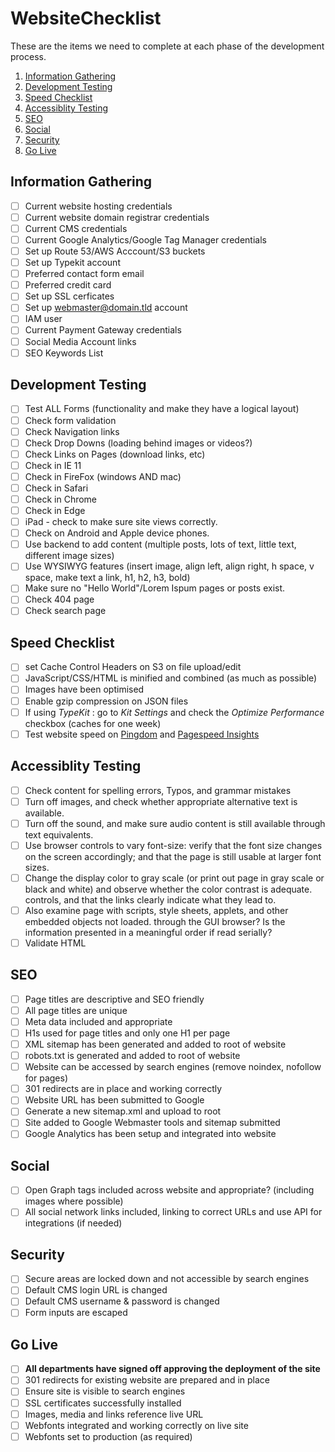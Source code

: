 # WebsiteChecklist
These are the items we need to complete at each phase of the development process.

1. [Information Gathering](#information-gathering)
2. [Development Testing](#development-testing)
3. [Speed Checklist](#speed-checklist)
4. [Accessiblity Testing](#accessiblity-testing)
5. [SEO](#seo)
6. [Social](#social)
7. [Security](#security)
8. [Go Live](#go-live)


## Information Gathering

- [ ]  Current website hosting credentials 
- [ ]  Current website domain registrar credentials
- [ ]  Current CMS credentials
- [ ]  Current Google Analytics/Google Tag Manager credentials
- [ ]  Set up Route 53/AWS Acccount/S3 buckets
- [ ]  Set up Typekit account
- [ ]  Preferred contact form email
- [ ]  Preferred credit card
- [ ]  Set up SSL cerficates
- [ ]  Set up webmaster@domain.tld account
- [ ]  IAM user
- [ ]  Current Payment Gateway credentials
- [ ]  Social Media Account links
- [ ]  SEO Keywords List

## Development Testing

- [ ]  Test ALL Forms (functionality and make they have a logical layout) 
- [ ]  Check form validation
- [ ]  Check Navigation links
- [ ]  Check Drop Downs (loading behind images or videos?)
- [ ]  Check Links on Pages (download links, etc)
- [ ]  Check in IE 11
- [ ]  Check in FireFox (windows AND mac)
- [ ]  Check in Safari
- [ ]  Check in Chrome
- [ ]  Check in Edge
- [ ]  iPad - check to make sure site views correctly.
- [ ]  Check on Android and Apple device phones.
- [ ]  Use backend to add content (multiple posts, lots of text, little text, different image sizes)
- [ ]  Use WYSIWYG features (insert image, align left, align right, h space, v space, make text a link, h1, h2, h3, bold)
- [ ]  Make sure no "Hello World"/Lorem Ispum pages or posts exist.
- [ ]  Check 404 page
- [ ]  Check search page

## Speed Checklist

- [ ]  set Cache Control Headers on S3 on file upload/edit
- [ ]  JavaScript/CSS/HTML is minified and combined (as much as possible)
- [ ]  Images have been optimised
- [ ]  Enable gzip compression on JSON files
- [ ]  If using *TypeKit* : go to _Kit Settings_  and check the _Optimize Performance_  checkbox (caches for one week)
- [ ]  Test website speed on [Pingdom](https://tools.pingdom.com/) and [Pagespeed Insights](https://developers.google.com/speed/pagespeed/insights/)

## Accessiblity Testing

- [ ]  Check content for spelling errors, Typos, and grammar mistakes
- [ ]  Turn off images, and check whether appropriate alternative text is available. 
- [ ]  Turn off the sound, and make sure audio content is still available through text equivalents.
- [ ]  Use browser controls to vary font-size: verify that the font size changes on the screen accordingly; and that the page is still usable at larger font sizes.
- [ ]  Change the display color to gray scale (or print out page in gray scale or black and white) and observe whether the color contrast is adequate.
  controls, and that the links clearly indicate what they lead to.
- [ ]  Also examine page with scripts, style sheets, applets, and other embedded objects not loaded.
  through the GUI browser? Is the information presented in a meaningful order if read serially?
- [ ]  Validate HTML

## SEO

- [ ]  Page titles are descriptive and SEO friendly
- [ ]  All page titles are unique
- [ ]  Meta data included and appropriate
- [ ]  H1s used for page titles and only one H1 per page
- [ ]  XML sitemap has been generated and added to root of website
- [ ]  robots.txt is generated and added to root of website
- [ ]  Website can be accessed by search engines (remove noindex, nofollow for pages)
- [ ]  301 redirects are in place and working correctly
- [ ]  Website URL has been submitted to Google
- [ ]  Generate a new sitemap.xml and upload to root
- [ ]  Site added to Google Webmaster tools and sitemap submitted
- [ ]  Google Analytics has been setup and integrated into website

## Social

- [ ]  Open Graph tags included across website and appropriate? (including images where possible)
- [ ]  All social network links included, linking to correct URLs and use API for integrations (if needed)

## Security

- [ ]  Secure areas are locked down and not accessible by search engines
- [ ]  Default CMS login URL is changed
- [ ]  Default CMS username & password is changed
- [ ]  Form inputs are escaped

## Go Live 

- [ ]  **All departments have signed off approving the deployment of the site**
- [ ]  301 redirects for existing website are prepared and in place
- [ ]  Ensure site is visible to search engines
- [ ]  SSL certificates successfully installed
- [ ]  Images, media and links reference live URL
- [ ]  Webfonts integrated and working correctly on live site
- [ ]  Webfonts set to production (as required)
